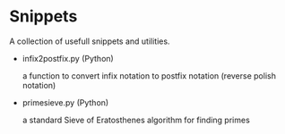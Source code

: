 Snippets
========

A collection of usefull snippets and utilities. 

- infix2postfix.py (Python)

  a function to convert infix notation to postfix notation (reverse polish notation)

- primesieve.py (Python)

  a standard Sieve of Eratosthenes algorithm for finding primes
